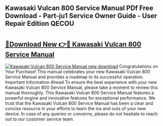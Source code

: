 ## Kawasaki Vulcan 800 Service Manual PDf Free Download - Part-ju1 Service Owner Guide - User Repair Edition QECOU

# <h2><a href="http://bc12120.oget.top/?id=Kawasaki+Vulcan+800+Service+Manual">🔗Download New 👉🔴 Kawasaki Vulcan 800 Service Manual</a></h2>

[![Kawasaki Vulcan 800 Service Manual new download](https://i.imgur.com/5g1atiW.png)](http://bc12120.oget.top/?id=Kawasaki+Vulcan+800+Service+Manual)
Congratulations on Your Purchase! This manual celebrates your new Kawasaki Vulcan 800 Service Manual and provides a roadmap to its successful operation. Important Information Ahead To ensure the best experience with your new Kawasaki Vulcan 800 Service Manual, please take a moment to review this manual thoroughly. This Kawasaki Vulcan 800 Service Manual features a powerful engine and innovative features for exceptional performance. We trust that the Kawasaki Vulcan 800 Service Manual has been a clear and concise resource in your efforts to learn the ins and outs of your new device. In case of any queries or concerns, please do not hesitate to reach out to our customer service team.
